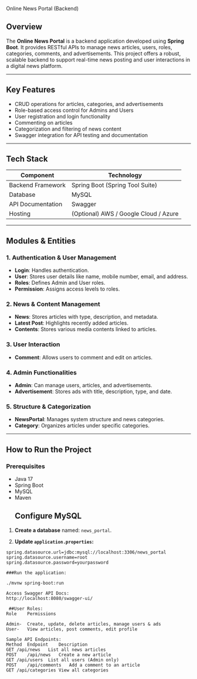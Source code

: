 Online News Portal (Backend)

## Overview

The **Online News Portal** is a backend application developed using **Spring Boot**. It provides RESTful APIs to manage news articles, users, roles, categories, comments, and advertisements. This project offers a robust, scalable backend to support real-time news posting and user interactions in a digital news platform.

---

## Key Features

- CRUD operations for articles, categories, and advertisements
- Role-based access control for Admins and Users
- User registration and login functionality
- Commenting on articles
- Categorization and filtering of news content
- Swagger integration for API testing and documentation

---

##  Tech Stack

| Component          | Technology                          |
|-------------------|-------------------------------------|
| Backend Framework | Spring Boot (Spring Tool Suite)     |
| Database          | MySQL                               |
| API Documentation | Swagger                             |
| Hosting           | (Optional) AWS / Google Cloud / Azure |

---

##  Modules & Entities

### 1. **Authentication & User Management**
- **Login**: Handles authentication.
- **User**: Stores user details like name, mobile number, email, and address.
- **Roles**: Defines Admin and User roles.
- **Permission**: Assigns access levels to roles.

### 2. **News & Content Management**
- **News**: Stores articles with type, description, and metadata.
- **Latest Post**: Highlights recently added articles.
- **Contents**: Stores various media contents linked to articles.

### 3. **User Interaction**
- **Comment**: Allows users to comment and edit on articles.

### 4. **Admin Functionalities**
- **Admin**: Can manage users, articles, and advertisements.
- **Advertisement**: Stores ads with title, description, type, and date.

### 5. **Structure & Categorization**
- **NewsPortal**: Manages system structure and news categories.
- **Category**: Organizes articles under specific categories.

---

## How to Run the Project

### Prerequisites
- Java 17
- Spring Boot
- MySQL
- Maven
  ##  Configure MySQL

1. **Create a database** named: `news_portal`.

2. **Update `application.properties`:**

```properties
spring.datasource.url=jdbc:mysql://localhost:3306/news_portal
spring.datasource.username=root
spring.datasource.password=yourpassword

###Run the application:

./mvnw spring-boot:run

Access Swagger API Docs:
http://localhost:8080/swagger-ui/

 ##User Roles:
Role	Permissions

Admin-	Create, update, delete articles, manage users & ads
User-	View articles, post comments, edit profile

Sample API Endpoints:
Method	Endpoint	Description
GET	/api/news	List all news articles
POST	/api/news	Create a new article
GET	/api/users	List all users (Admin only)
POST	/api/comments	Add a comment to an article
GET	/api/categories	View all categories

